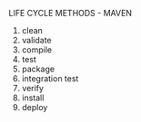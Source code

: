 LIFE CYCLE METHODS - MAVEN

1. clean
2. validate
3. compile
4. test
5. package
6. integration test
7. verify
8. install
9. deploy

